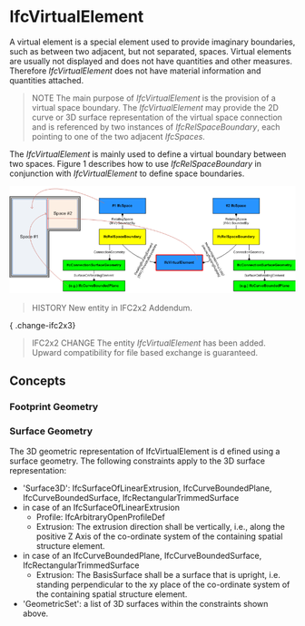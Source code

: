 # IfcVirtualElement

A virtual element is a special element used to provide imaginary boundaries, such as between two adjacent, but not separated, spaces. Virtual elements are usually not displayed and does not have quantities and other measures. Therefore _IfcVirtualElement_ does not have material information and quantities attached.

> NOTE  The main purpose of _IfcVirtualElement_ is the provision of a virtual space boundary. The _IfcVirtualElement_ may provide the 2D curve or 3D surface representation of the virtual space connection and is referenced by two instances of _IfcRelSpaceBoundary_, each pointing to one of the two adjacent _IfcSpaces_.

The _IfcVirtualElement_ is mainly used to define a virtual boundary between two spaces. Figure 1 describes how to use _IfcRelSpaceBoundary_ in conjunction with _IfcVirtualElement_ to define space boundaries.

!["space boundary"](../../../../figures/ifcvirtualelement_spaceboundaries.png "Figure 1 &mdash; Virtual element space boundaries")

> HISTORY  New entity in IFC2x2 Addendum.

{ .change-ifc2x3}
> IFC2x2 CHANGE  The entity _IfcVirtualElement_ has been added. Upward compatibility for file based exchange is guaranteed.

## Concepts

### Footprint Geometry


### Surface Geometry

The 3D geometric representation of IfcVirtualElement is
d efined using a surface geometry. The following constraints apply to the 3D surface
representation:


* 'Surface3D': IfcSurfaceOfLinearExtrusion,
IfcCurveBoundedPlane, IfcCurveBoundedSurface,
IfcRectangularTrimmedSurface
* in case of an
IfcSurfaceOfLinearExtrusion
	+ Profile:
	IfcArbitraryOpenProfileDef
	+ Extrusion: The extrusion direction shall be
	vertically, i.e., along the positive Z Axis of the co-ordinate
	system of the containing spatial structure element.
* in case of an
IfcCurveBoundedPlane, IfcCurveBoundedSurface,
IfcRectangularTrimmedSurface
	+ Extrusion: The BasisSurface shall be a
	surface that is upright, i.e. standing perpendicular to the xy
	place of the co-ordinate system of the containing spatial
	structure element.
* 'GeometricSet': a list of 3D surfaces within the constraints
shown above.



